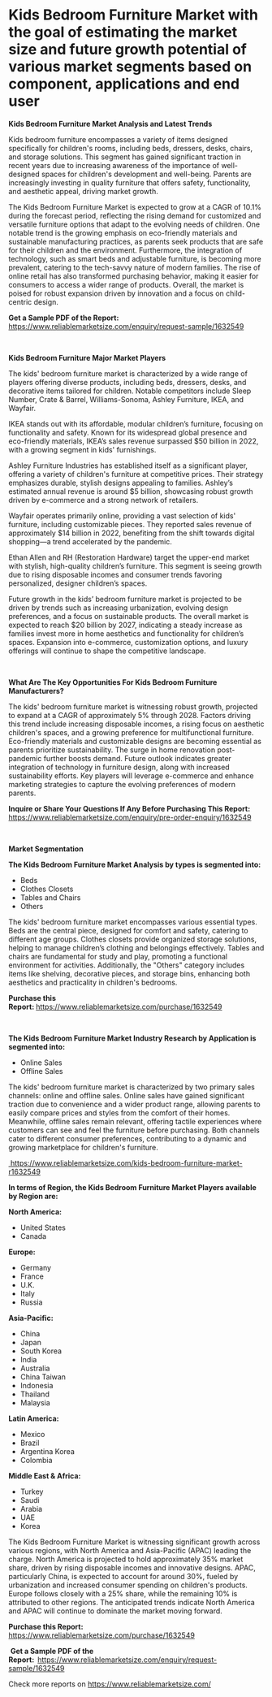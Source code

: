 <p><h1>Kids Bedroom Furniture Market with the goal of estimating the market size and future growth potential of various market segments based on component, applications and end user</h1></p><p><strong>Kids Bedroom Furniture Market Analysis and Latest Trends</strong></p>
<p><p>Kids bedroom furniture encompasses a variety of items designed specifically for children's rooms, including beds, dressers, desks, chairs, and storage solutions. This segment has gained significant traction in recent years due to increasing awareness of the importance of well-designed spaces for children's development and well-being. Parents are increasingly investing in quality furniture that offers safety, functionality, and aesthetic appeal, driving market growth.</p><p>The Kids Bedroom Furniture Market is expected to grow at a CAGR of 10.1% during the forecast period, reflecting the rising demand for customized and versatile furniture options that adapt to the evolving needs of children. One notable trend is the growing emphasis on eco-friendly materials and sustainable manufacturing practices, as parents seek products that are safe for their children and the environment. Furthermore, the integration of technology, such as smart beds and adjustable furniture, is becoming more prevalent, catering to the tech-savvy nature of modern families. The rise of online retail has also transformed purchasing behavior, making it easier for consumers to access a wider range of products. Overall, the market is poised for robust expansion driven by innovation and a focus on child-centric design.</p></p>
<p><strong>Get a Sample PDF of the Report:&nbsp;</strong> <a href="https://www.reliablemarketsize.com/enquiry/request-sample/1632549?utm_campaign=2754&utm_medium=2&utm_source=Github&utm_content=ia&utm_term=29032025&utm_id=kids-bedroom-furniture">https://www.reliablemarketsize.com/enquiry/request-sample/1632549</a></p>
<p>&nbsp;</p>
<p><strong>Kids Bedroom Furniture Major Market Players</strong></p>
<p><p>The kids' bedroom furniture market is characterized by a wide range of players offering diverse products, including beds, dressers, desks, and decorative items tailored for children. Notable competitors include Sleep Number, Crate & Barrel, Williams-Sonoma, Ashley Furniture, IKEA, and Wayfair.</p><p>IKEA stands out with its affordable, modular children’s furniture, focusing on functionality and safety. Known for its widespread global presence and eco-friendly materials, IKEA’s sales revenue surpassed $50 billion in 2022, with a growing segment in kids' furnishings.</p><p>Ashley Furniture Industries has established itself as a significant player, offering a variety of children's furniture at competitive prices. Their strategy emphasizes durable, stylish designs appealing to families. Ashley’s estimated annual revenue is around $5 billion, showcasing robust growth driven by e-commerce and a strong network of retailers.</p><p>Wayfair operates primarily online, providing a vast selection of kids' furniture, including customizable pieces. They reported sales revenue of approximately $14 billion in 2022, benefiting from the shift towards digital shopping—a trend accelerated by the pandemic.</p><p>Ethan Allen and RH (Restoration Hardware) target the upper-end market with stylish, high-quality children’s furniture. This segment is seeing growth due to rising disposable incomes and consumer trends favoring personalized, designer children’s spaces.</p><p>Future growth in the kids’ bedroom furniture market is projected to be driven by trends such as increasing urbanization, evolving design preferences, and a focus on sustainable products. The overall market is expected to reach $20 billion by 2027, indicating a steady increase as families invest more in home aesthetics and functionality for children’s spaces. Expansion into e-commerce, customization options, and luxury offerings will continue to shape the competitive landscape.</p></p>
<p>&nbsp;</p>
<p><strong>What Are The Key Opportunities For Kids Bedroom Furniture Manufacturers?</strong></p>
<p><p>The kids' bedroom furniture market is witnessing robust growth, projected to expand at a CAGR of approximately 5% through 2028. Factors driving this trend include increasing disposable incomes, a rising focus on aesthetic children's spaces, and a growing preference for multifunctional furniture. Eco-friendly materials and customizable designs are becoming essential as parents prioritize sustainability. The surge in home renovation post-pandemic further boosts demand. Future outlook indicates greater integration of technology in furniture design, along with increased sustainability efforts. Key players will leverage e-commerce and enhance marketing strategies to capture the evolving preferences of modern parents.</p></p>
<p><strong>Inquire or Share Your Questions If Any Before Purchasing This Report:</strong> <a href="https://www.reliablemarketsize.com/enquiry/pre-order-enquiry/1632549?utm_campaign=2754&utm_medium=2&utm_source=Github&utm_content=ia&utm_term=29032025&utm_id=kids-bedroom-furniture">https://www.reliablemarketsize.com/enquiry/pre-order-enquiry/1632549</a></p>
<p>&nbsp;</p>
<p><strong>Market Segmentation</strong></p>
<p><strong>The Kids Bedroom Furniture Market Analysis by types is segmented into:</strong></p>
<p><ul><li>Beds</li><li>Clothes Closets</li><li>Tables and Chairs</li><li>Others</li></ul></p>
<p><p>The kids' bedroom furniture market encompasses various essential types. Beds are the central piece, designed for comfort and safety, catering to different age groups. Clothes closets provide organized storage solutions, helping to manage children’s clothing and belongings effectively. Tables and chairs are fundamental for study and play, promoting a functional environment for activities. Additionally, the "Others" category includes items like shelving, decorative pieces, and storage bins, enhancing both aesthetics and practicality in children's bedrooms.</p></p>
<p><strong>Purchase this Report:&nbsp;</strong><a href="https://www.reliablemarketsize.com/purchase/1632549?utm_campaign=2754&utm_medium=2&utm_source=Github&utm_content=ia&utm_term=29032025&utm_id=kids-bedroom-furniture">https://www.reliablemarketsize.com/purchase/1632549</a></p>
<p>&nbsp;</p>
<p><strong>The Kids Bedroom Furniture Market Industry Research by Application is segmented into:</strong></p>
<p><ul><li>Online Sales</li><li>Offline Sales</li></ul></p>
<p><p>The kids' bedroom furniture market is characterized by two primary sales channels: online and offline sales. Online sales have gained significant traction due to convenience and a wider product range, allowing parents to easily compare prices and styles from the comfort of their homes. Meanwhile, offline sales remain relevant, offering tactile experiences where customers can see and feel the furniture before purchasing. Both channels cater to different consumer preferences, contributing to a dynamic and growing marketplace for children's furniture.</p></p>
<p><a href="https://www.reliablemarketsize.com/kids-bedroom-furniture-market-r1632549?utm_campaign=2754&utm_medium=2&utm_source=Github&utm_content=ia&utm_term=29032025&utm_id=kids-bedroom-furniture">&nbsp;https://www.reliablemarketsize.com/kids-bedroom-furniture-market-r1632549</a></p>
<p><strong>In terms of Region, the Kids Bedroom Furniture Market Players available by Region are:</strong></p>
<p>
    <p> <strong> North America: </strong>
        <ul>
            <li>United States</li>
            <li>Canada</li>
        </ul>
        </p> 
    <p> <strong> Europe: </strong>
        <ul>
            <li>Germany</li>
            <li>France</li>
            <li>U.K.</li>
            <li>Italy</li>
            <li>Russia</li>
        </ul>
        </p> 
    <p> <strong> Asia-Pacific: </strong>
        <ul>
            <li>China</li>
            <li>Japan</li>
            <li>South Korea</li>
            <li>India</li>
            <li>Australia</li>
            <li>China Taiwan</li>
            <li>Indonesia</li>
            <li>Thailand</li>
            <li>Malaysia</li>
        </ul>
        </p> 
    <p> <strong> Latin America: </strong>
        <ul>
            <li>Mexico</li>
            <li>Brazil</li>
            <li>Argentina Korea</li>
            <li>Colombia</li>
        </ul>
        </p> 
    <p> <strong> Middle East & Africa: </strong>
        <ul>
            <li>Turkey</li>
            <li>Saudi</li>
            <li>Arabia</li>
            <li>UAE</li>
            <li>Korea</li>
        </ul>
    </p>
    </p>
<p><p>The Kids Bedroom Furniture Market is witnessing significant growth across various regions, with North America and Asia-Pacific (APAC) leading the charge. North America is projected to hold approximately 35% market share, driven by rising disposable incomes and innovative designs. APAC, particularly China, is expected to account for around 30%, fueled by urbanization and increased consumer spending on children's products. Europe follows closely with a 25% share, while the remaining 10% is attributed to other regions. The anticipated trends indicate North America and APAC will continue to dominate the market moving forward.</p></p>
<p><strong>Purchase this Report: </strong><a href="https://www.reliablemarketsize.com/purchase/1632549?utm_campaign=2754&utm_medium=2&utm_source=Github&utm_content=ia&utm_term=29032025&utm_id=kids-bedroom-furniture">https://www.reliablemarketsize.com/purchase/1632549</a></p>
<p>&nbsp;<strong>Get a Sample PDF of the Report:&nbsp;&nbsp;</strong><a href="https://www.reliablemarketsize.com/enquiry/request-sample/1632549?utm_campaign=2754&utm_medium=2&utm_source=Github&utm_content=ia&utm_term=29032025&utm_id=kids-bedroom-furniture">https://www.reliablemarketsize.com/enquiry/request-sample/1632549</a></p>
<p><strong></strong></p>
<p>Check more reports on <a href="https://www.reliablemarketsize.com/?utm_campaign=2754&utm_medium=2&utm_source=Github&utm_content=ia&utm_term=29032025&utm_id=kids-bedroom-furniture">https://www.reliablemarketsize.com/</a></p>